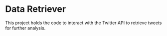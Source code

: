 # Data Retriever

This project holds the code to interact with the Twitter API to retrieve tweets for further analysis.

